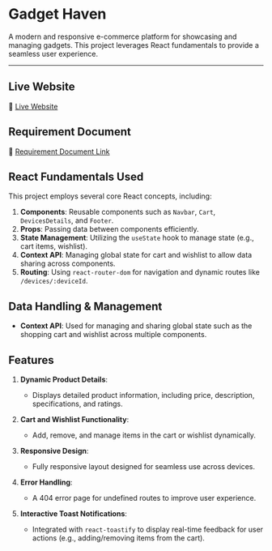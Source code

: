 # **Gadget Haven**

A modern and responsive e-commerce platform for showcasing and managing gadgets. This project leverages React fundamentals to provide a seamless user experience.

---

## **Live Website**

🔗 [Live Website](https://673a5a081cddd569a9be63b9--musical-kataifi-5e5965.netlify.app/)  

## **Requirement Document**

📄 [Requirement Document Link](https://vite.dev/guide/)  


## **React Fundamentals Used**

This project employs several core React concepts, including:

1. **Components**: Reusable components such as `Navbar`, `Cart`, `DevicesDetails`, and `Footer`.  
2. **Props**: Passing data between components efficiently.  
3. **State Management**: Utilizing the `useState` hook to manage state (e.g., cart items, wishlist).  
4. **Context API**: Managing global state for cart and wishlist to allow data sharing across components.  
5. **Routing**: Using `react-router-dom` for navigation and dynamic routes like `/devices/:deviceId`.  

## **Data Handling & Management**

- **Context API**: Used for managing and sharing global state such as the shopping cart and wishlist across multiple components.


## **Features**

1. **Dynamic Product Details**:
   - Displays detailed product information, including price, description, specifications, and ratings.
   
2. **Cart and Wishlist Functionality**:
   - Add, remove, and manage items in the cart or wishlist dynamically.

3. **Responsive Design**:
   - Fully responsive layout designed for seamless use across devices.

4. **Error Handling**:
   - A 404 error page for undefined routes to improve user experience.

5. **Interactive Toast Notifications**:
   - Integrated with `react-toastify` to display real-time feedback for user actions (e.g., adding/removing items from the cart).